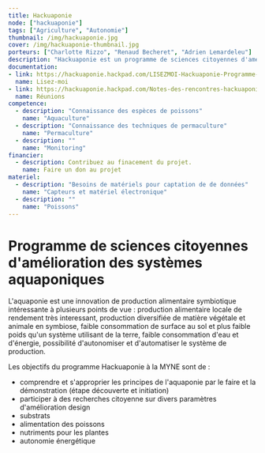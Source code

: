 ```yaml
---
title: Hackuaponie
node: ["hackuaponie"]
tags: ["Agriculture", "Autonomie"]
thumbnail: /img/hackuaponie.jpg
cover: /img/hackuaponie-thumbnail.jpg
porteurs: ["Charlotte Rizzo", "Renaud Becheret", "Adrien Lemardeleu"]
description: "Hackuaponie est un programme de sciences citoyennes d'amélioration des systèmes aquaponiques pour une production alimentaire symbiotique"
documentation:
- link: https://hackuaponie.hackpad.com/LISEZMOI-Hackuaponie-Programme-de-sciences-citoyennes-damlioration-des-systmes-aquaponiques-SUyOKhCeKIW
  name: Lisez-moi
- link: https://hackuaponie.hackpad.com/Notes-des-rencontres-hackuaponie-K0dkBqKCVNW
  name: Réunions
competence:
  - description: "Connaissance des espèces de poissons"
    name: "Aquaculture"
  - description: "Connaissance des techniques de permaculture"
    name: "Permaculture"
  - description: ""
    name: "Monitoring"
financier:
  - description: Contribuez au finacement du projet.
    name: Faire un don au projet
materiel:
  - description: "Besoins de matériels pour captation de de données"
    name: "Capteurs et matériel électronique"
  - description: ""
    name: "Poissons"
---
```


# Programme de sciences citoyennes d'amélioration des systèmes aquaponiques

L'aquaponie est une innovation de production alimentaire symbiotique intéressante à plusieurs points de vue :
production alimentaire locale de rendement très interessant,
production diversifiée de matière végétale et animale en symbiose,
faible consommation de surface au sol et plus faible poids qu'un système utilisant de la terre,
faible consommation d'eau et d'énergie,
possibilité d'autonomiser et d'automatiser le système de production.

Les objectifs du programme Hackuaponie à la MYNE sont de :

- comprendre et s'approprier les principes de l'aquaponie par le faire et la démonstration (étape découverte et initiation)
- participer à des recherches citoyenne sur divers paramètres d'amélioration
design
- substrats
- alimentation des poissons
- nutriments pour les plantes
- autonomie énergétique
